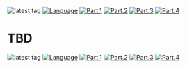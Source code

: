 ![latest tag](https://img.shields.io/github/v/tag/gtuja/CSC_MS.svg?color=brightgreen)
[![Language](https://img.shields.io/badge/Language-%E6%97%A5%E6%9C%AC%E8%AA%9E-brightgreen)](https://github.com/gtuja/CSC_MS/blob/main/README.md)
[![Part.1](https://img.shields.io/badge/Part.1-Basic-brightgreen
)](https://github.com/gtuja/CSC_MS/blob/main/Part1/1.What%20is%20MS_en.md)
[![Part.2](https://img.shields.io/badge/Part.2-Design-brightgreen
)](https://github.com/gtuja/CSC_MS/blob/main/Part2/1.RequirementAnalysis_en.md)
[![Part.3](https://img.shields.io/badge/Part.3-TBD-brightgreen
)](https://github.com/gtuja/CSC_MS/blob/main/Resources/TBD_en.md)
[![Part.4](https://img.shields.io/badge/Part.4-TBD-brightgreen
)](https://github.com/gtuja/CSC_MS/blob/main/Resources/TBD_en.md)

# TBD

![latest tag](https://img.shields.io/github/v/tag/gtuja/CSC_MS.svg?color=brightgreen)
[![Language](https://img.shields.io/badge/Language-%E6%97%A5%E6%9C%AC%E8%AA%9E-brightgreen)](https://github.com/gtuja/CSC_MS/blob/main/README.md)
[![Part.1](https://img.shields.io/badge/Part.1-Basic-brightgreen
)](https://github.com/gtuja/CSC_MS/blob/main/Part1/1.What%20is%20MS_en.md)
[![Part.2](https://img.shields.io/badge/Part.2-Design-brightgreen
)](https://github.com/gtuja/CSC_MS/blob/main/Part2/1.RequirementAnalysis_en.md)
[![Part.3](https://img.shields.io/badge/Part.3-TBD-brightgreen
)](https://github.com/gtuja/CSC_MS/blob/main/Resources/TBD_en.md)
[![Part.4](https://img.shields.io/badge/Part.4-TBD-brightgreen
)](https://github.com/gtuja/CSC_MS/blob/main/Resources/TBD_en.md)


